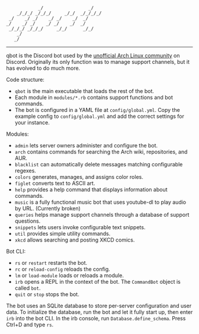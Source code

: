 
                _/                 _/
        _/_/_/ _/_/_/     _/_/  _/_/_/_/
     _/    _/ _/    _/ _/    _/  _/
    _/    _/ _/    _/ _/    _/  _/
     _/_/_/ _/_/_/     _/_/      _/_/
        _/
       _/

---

qbot is the Discord bot used by the [unofficial Arch Linux community][1] on Discord.
Originally its only function was to manage support channels, but it has evolved to
do much more.

Code structure:

- `qbot` is the main executable that loads the rest of the bot.
- Each module in `modules/*.rb` contains support functions and bot commands.
- The bot is configured in a YAML file at `config/global.yml`. Copy the example config
  to `config/global.yml` and add the correct settings for your instance.

Modules:
- `admin` lets server owners administer and configure the bot.
- `arch` contains commands for searching the Arch wiki, repositories, and AUR.
- `blacklist` can automatically delete messages matching configurable regexes.
- `colors` generates, manages, and assigns color roles.
- `figlet` converts text to ASCII art.
- `help` provides a help command that displays information about commands.
- `music` is a fully functional music bot that uses youtube-dl to play audio by URL. (Currently broken)
- `queries` helps manage support channels through a database of support questions.
- `snippets` lets users invoke configurable text snippets.
- `util` provides simple utility commands.
- `xkcd` allows searching and posting XKCD comics.

Bot CLI:

- `rs` or `restart` restarts the bot.
- `rc` or `reload-config` reloads the config.
- `lm` or `load-module` loads or reloads a module.
- `irb` opens a REPL in the context of the bot. The `CommandBot` object is called `bot`.
- `quit` or `stop` stops the bot.

The bot uses an SQLite database to store per-server configuration and user data.
To initialize the database, run the bot and let it fully start up, then enter `irb`
into the bot CLI. In the irb console, run `Database.define_schema`. Press Ctrl+D
and type `rs`.

[1]: https://discord.gg/3m6dbPR
